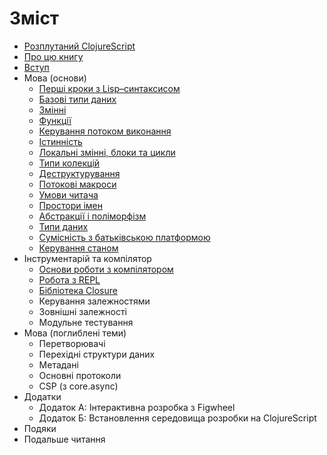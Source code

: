 # Зміст

* [Розплутаний ClojureScript](./README.md)
* [Про цю книгу](./manuscript/01-About-this-book.md)
* [Вступ](./manuscript/02-Introduction.md)
* Мова (основи)
  * [Перші кроки з Lisp–синтаксисом](./manuscript/03-01-First-steps-with-Lisp-syntax.md)
  * [Базові типи даних](./manuscript/03-02-The-base-data-types.md)
  * [Змінні](./manuscript/03-03-Vars.md)
  * [Функції](./manuscript/03-04-Functions.md)
  * [Керування потоком виконання](./manuscript/03-05-Flow-control.md)
  * [Істинність](./manuscript/03-06-Truthiness.md)
  * [Локальні змінні, блоки та цикли](./manuscript/03-07-Locals-Blocks-and-Loops.md)
  * [Типи колекцій](./manuscript/03-08-Collection-types.md)
  * [Деструктурування](./manuscript/03-09-Destructuring.md)
  * [Потокові макроси](./manuscript/03-10-Threading-Macros.md)
  * [Умови читача](./manuscript/03-11-Reader-Conditionals.md)
  * [Простори імен](./manuscript/03-12-Namespaces.md)
  * [Абстракції і поліморфізм](./manuscript/03-13-Abstractions-and-Polymorphism.md)
  * [Типи даних](./manuscript/03-14-Data-types.md)
  * [Сумісність з батьківською платформою](./manuscript/03-15-Host-interoperability.md)
  * [Керування станом](./manuscript/03-16-State-management.md)
* Інструментарій та компілятор
  * [Основи роботи з компілятором](./manuscript/04-01-Getting-Started-with-the-Compiler.md)
  * [Робота з REPL](./manuscript/04-02-Working-with-the-REPL.md)
  * [Бібліотека Closure](./manuscript/04-03-The-Closure-Library.md)
  * Керування залежностями
  * Зовнішні залежності
  * Модульне тестування
* Мова (поглиблені теми)
  * Перетворювачі
  * Перехідні структури даних
  * Метадані
  * Основні протоколи
  * CSP (з core.async)
* Додатки
  * Додаток А: Інтерактивна розробка з Figwheel
  * Додаток Б: Встановлення середовища розробки на ClojureScript
* Подяки
* Подальше читання

